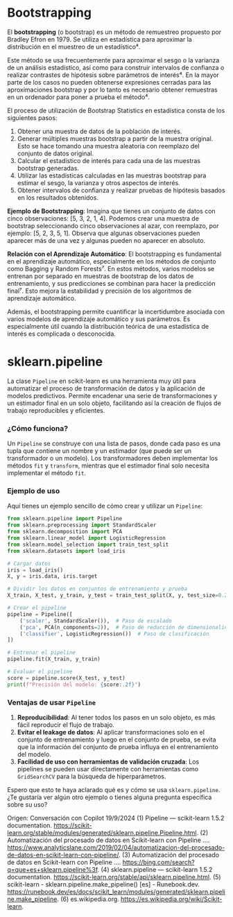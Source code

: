 # Bootstrapping
El **bootstrapping** (o bootstrap) es un método de remuestreo propuesto por Bradley Efron en 1979. Se utiliza en estadística para aproximar la distribución en el muestreo de un estadístico⁴. 

Este método se usa frecuentemente para aproximar el sesgo o la varianza de un análisis estadístico, así como para construir intervalos de confianza o realizar contrastes de hipótesis sobre parámetros de interés⁴. En la mayor parte de los casos no pueden obtenerse expresiones cerradas para las aproximaciones bootstrap y por lo tanto es necesario obtener remuestras en un ordenador para poner a prueba el método⁴.

El proceso de utilización de Bootstrap Statistics en estadística consta de los siguientes pasos:
1. Obtener una muestra de datos de la población de interés.
2. Generar múltiples muestras bootstrap a partir de la muestra original. Esto se hace tomando una muestra aleatoria con reemplazo del conjunto de datos original.
3. Calcular el estadístico de interés para cada una de las muestras bootstrap generadas.
4. Utilizar las estadísticas calculadas en las muestras bootstrap para estimar el sesgo, la varianza y otros aspectos de interés.
5. Obtener intervalos de confianza y realizar pruebas de hipótesis basados en los resultados obtenidos.

**Ejemplo de Bootstrapping**:
Imagina que tienes un conjunto de datos con cinco observaciones: [5, 3, 2, 1, 4]. Podemos crear una muestra de bootstrap seleccionando cinco observaciones al azar, con reemplazo, por ejemplo: [5, 2, 3, 5, 1]. Observa que algunas observaciones pueden aparecer más de una vez y algunas pueden no aparecer en absoluto.

**Relación con el Aprendizaje Automático**:
El bootstrapping es fundamental en el aprendizaje automático, especialmente en los métodos de conjunto como Bagging y Random Forests⁷. En estos métodos, varios modelos se entrenan por separado en muestras de bootstrap de los datos de entrenamiento, y sus predicciones se combinan para hacer la predicción final⁷. Esto mejora la estabilidad y precisión de los algoritmos de aprendizaje automático.

Además, el bootstrapping permite cuantificar la incertidumbre asociada con varios modelos de aprendizaje automático y sus parámetros. Es especialmente útil cuando la distribución teórica de una estadística de interés es complicada o desconocida.

# sklearn.pipeline
La clase `Pipeline` en scikit-learn es una herramienta muy útil para automatizar el proceso de transformación de datos y la aplicación de modelos predictivos. Permite encadenar una serie de transformaciones y un estimador final en un solo objeto, facilitando así la creación de flujos de trabajo reproducibles y eficientes.

### ¿Cómo funciona?

Un `Pipeline` se construye con una lista de pasos, donde cada paso es una tupla que contiene un nombre y un estimador (que puede ser un transformador o un modelo). Los transformadores deben implementar los métodos `fit` y `transform`, mientras que el estimador final solo necesita implementar el método `fit`.

### Ejemplo de uso

Aquí tienes un ejemplo sencillo de cómo crear y utilizar un `Pipeline`:

```python
from sklearn.pipeline import Pipeline
from sklearn.preprocessing import StandardScaler
from sklearn.decomposition import PCA
from sklearn.linear_model import LogisticRegression
from sklearn.model_selection import train_test_split
from sklearn.datasets import load_iris

# Cargar datos
iris = load_iris()
X, y = iris.data, iris.target

# Dividir los datos en conjuntos de entrenamiento y prueba
X_train, X_test, y_train, y_test = train_test_split(X, y, test_size=0.2, random_state=42)

# Crear el pipeline
pipeline = Pipeline([
    ('scaler', StandardScaler()),  # Paso de escalado
    ('pca', PCA(n_components=2)),  # Paso de reducción de dimensionalidad
    ('classifier', LogisticRegression())  # Paso de clasificación
])

# Entrenar el pipeline
pipeline.fit(X_train, y_train)

# Evaluar el pipeline
score = pipeline.score(X_test, y_test)
print(f"Precisión del modelo: {score:.2f}")
```

### Ventajas de usar `Pipeline`

1. **Reproducibilidad**: Al tener todos los pasos en un solo objeto, es más fácil reproducir el flujo de trabajo.
2. **Evitar el leakage de datos**: Al aplicar transformaciones solo en el conjunto de entrenamiento y luego en el conjunto de prueba, se evita que la información del conjunto de prueba influya en el entrenamiento del modelo.
3. **Facilidad de uso con herramientas de validación cruzada**: Los pipelines se pueden usar directamente con herramientas como `GridSearchCV` para la búsqueda de hiperparámetros.

Espero que esto te haya aclarado qué es y cómo se usa `sklearn.pipeline`. ¿Te gustaría ver algún otro ejemplo o tienes alguna pregunta específica sobre su uso?

Origen: Conversación con Copilot 19/9/2024
(1) Pipeline — scikit-learn 1.5.2 documentation. https://scikit-learn.org/stable/modules/generated/sklearn.pipeline.Pipeline.html.
(2) Automatización del procesado de datos en Scikit-learn con Pipeline .... https://www.analyticslane.com/2019/02/04/automatizacion-del-procesado-de-datos-en-scikit-learn-con-pipeline/.
(3) Automatización del procesado de datos en Scikit-learn con Pipeline .... https://bing.com/search?q=que+es+sklearn.pipeline%3f.
(4) sklearn.pipeline — scikit-learn 1.5.2 documentation. https://scikit-learn.org/stable/api/sklearn.pipeline.html.
(5) scikit-learn - sklearn.pipeline.make_pipeline() [es] - Runebook.dev. https://runebook.dev/es/docs/scikit_learn/modules/generated/sklearn.pipeline.make_pipeline.
(6) es.wikipedia.org. https://es.wikipedia.org/wiki/Scikit-learn.